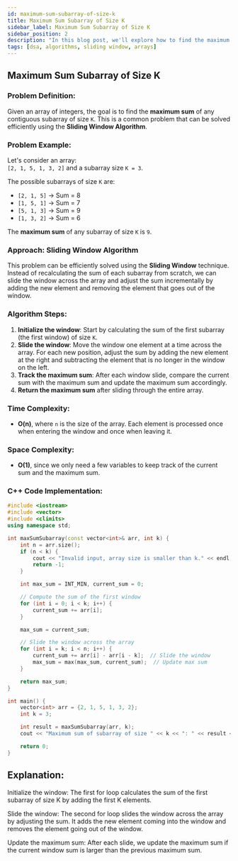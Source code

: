 ```yaml
---
id: maximum-sum-subarray-of-size-k
title: Maximum Sum Subarray of Size K
sidebar_label: Maximum Sum Subarray of Size K
sidebar_position: 2
description: "In this blog post, we'll explore how to find the maximum sum of any subarray of size K using the Sliding Window Algorithm."
tags: [dsa, algorithms, sliding window, arrays]
---
```


## Maximum Sum Subarray of Size K

### Problem Definition:

Given an array of integers, the goal is to find the **maximum sum** of any contiguous subarray of size `K`. This is a common problem that can be solved efficiently using the **Sliding Window Algorithm**.

### Problem Example:

Let's consider an array:  
`[2, 1, 5, 1, 3, 2]` and a subarray size `K = 3`.

The possible subarrays of size `K` are:
- `[2, 1, 5]` → Sum = 8
- `[1, 5, 1]` → Sum = 7
- `[5, 1, 3]` → Sum = 9
- `[1, 3, 2]` → Sum = 6

The **maximum sum** of any subarray of size `K` is `9`.

### Approach: Sliding Window Algorithm

This problem can be efficiently solved using the **Sliding Window** technique. Instead of recalculating the sum of each subarray from scratch, we can slide the window across the array and adjust the sum incrementally by adding the new element and removing the element that goes out of the window.

### Algorithm Steps:

1. **Initialize the window**: Start by calculating the sum of the first subarray (the first window) of size `K`.
2. **Slide the window**: Move the window one element at a time across the array. For each new position, adjust the sum by adding the new element at the right and subtracting the element that is no longer in the window on the left.
3. **Track the maximum sum**: After each window slide, compare the current sum with the maximum sum and update the maximum sum accordingly.
4. **Return the maximum sum** after sliding through the entire array.

### Time Complexity:
- **O(n)**, where `n` is the size of the array. Each element is processed once when entering the window and once when leaving it.
  
### Space Complexity:
- **O(1)**, since we only need a few variables to keep track of the current sum and the maximum sum.

### C++ Code Implementation:

```cpp
#include <iostream>
#include <vector>
#include <climits>
using namespace std;

int maxSumSubarray(const vector<int>& arr, int k) {
    int n = arr.size();
    if (n < k) {
        cout << "Invalid input, array size is smaller than k." << endl;
        return -1;
    }

    int max_sum = INT_MIN, current_sum = 0;

    // Compute the sum of the first window
    for (int i = 0; i < k; i++) {
        current_sum += arr[i];
    }

    max_sum = current_sum;

    // Slide the window across the array
    for (int i = k; i < n; i++) {
        current_sum += arr[i] - arr[i - k];  // Slide the window
        max_sum = max(max_sum, current_sum);  // Update max sum
    }

    return max_sum;
}

int main() {
    vector<int> arr = {2, 1, 5, 1, 3, 2};
    int k = 3;

    int result = maxSumSubarray(arr, k);
    cout << "Maximum sum of subarray of size " << k << ": " << result << endl;

    return 0;
}
```

 ## Explanation:
Initialize the window:
The first for loop calculates the sum of the first subarray of size K by adding the first K elements.

Slide the window:
The second for loop slides the window across the array by adjusting the sum. It adds the new element coming into the window and removes the element going out of the window.

Update the maximum sum:
After each slide, we update the maximum sum if the current window sum is larger than the previous maximum sum.